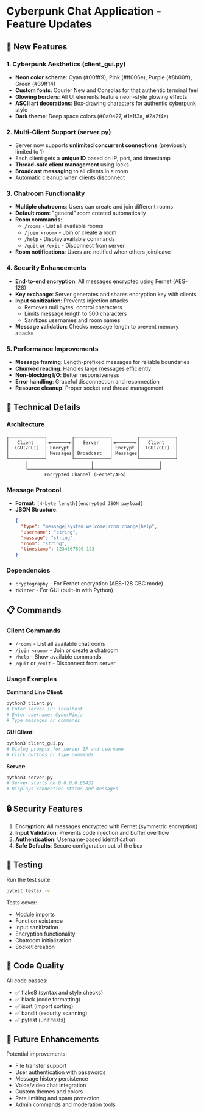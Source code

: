 # Cyberpunk Chat Application - Feature Updates

## 🎨 New Features

### 1. Cyberpunk Aesthetics (client_gui.py)
- **Neon color scheme**: Cyan (#00fff9), Pink (#ff006e), Purple (#8b00ff), Green (#39ff14)
- **Custom fonts**: Courier New and Consolas for that authentic terminal feel
- **Glowing borders**: All UI elements feature neon-style glowing effects
- **ASCII art decorations**: Box-drawing characters for authentic cyberpunk style
- **Dark theme**: Deep space colors (#0a0e27, #1a1f3a, #2a2f4a)

### 2. Multi-Client Support (server.py)
- Server now supports **unlimited concurrent connections** (previously limited to 1)
- Each client gets a **unique ID** based on IP, port, and timestamp
- **Thread-safe client management** using locks
- **Broadcast messaging** to all clients in a room
- Automatic cleanup when clients disconnect

### 3. Chatroom Functionality
- **Multiple chatrooms**: Users can create and join different rooms
- **Default room**: "general" room created automatically
- **Room commands**:
  - `/rooms` - List all available rooms
  - `/join <room>` - Join or create a room
  - `/help` - Display available commands
  - `/quit` or `/exit` - Disconnect from server
- **Room notifications**: Users are notified when others join/leave

### 4. Security Enhancements
- **End-to-end encryption**: All messages encrypted using Fernet (AES-128)
- **Key exchange**: Server generates and shares encryption key with clients
- **Input sanitization**: Prevents injection attacks
  - Removes null bytes, control characters
  - Limits message length to 500 characters
  - Sanitizes usernames and room names
- **Message validation**: Checks message length to prevent memory attacks

### 5. Performance Improvements
- **Message framing**: Length-prefixed messages for reliable boundaries
- **Chunked reading**: Handles large messages efficiently
- **Non-blocking I/O**: Better responsiveness
- **Error handling**: Graceful disconnection and reconnection
- **Resource cleanup**: Proper socket and thread management

## 🔧 Technical Details

### Architecture
```
┌─────────────┐         ┌─────────────┐         ┌─────────────┐
│   Client    │◄───────►│   Server    │◄───────►│   Client    │
│  (GUI/CLI)  │ Encrypt │             │ Encrypt │  (GUI/CLI)  │
│             │ Messages│ Broadcast   │ Messages│             │
└─────────────┘         └─────────────┘         └─────────────┘
       │                       │                        │
       └───────────────────────┴────────────────────────┘
              Encrypted Channel (Fernet/AES)
```

### Message Protocol
- **Format**: `[4-byte length][encrypted JSON payload]`
- **JSON Structure**:
  ```json
  {
    "type": "message|system|welcome|room_change|help",
    "username": "string",
    "message": "string",
    "room": "string",
    "timestamp": 1234567890.123
  }
  ```

### Dependencies
- `cryptography` - For Fernet encryption (AES-128 CBC mode)
- `tkinter` - For GUI (built-in with Python)

## 📋 Commands

### Client Commands
- `/rooms` - List all available chatrooms
- `/join <room>` - Join or create a chatroom
- `/help` - Show available commands
- `/quit` or `/exit` - Disconnect from server

### Usage Examples

**Command Line Client:**
```bash
python3 client.py
# Enter server IP: localhost
# Enter username: CyberNinja
# Type messages or commands
```

**GUI Client:**
```bash
python3 client_gui.py
# Dialog prompts for server IP and username
# Click buttons or type commands
```

**Server:**
```bash
python3 server.py
# Server starts on 0.0.0.0:65432
# Displays connection status and messages
```

## 🔒 Security Features

1. **Encryption**: All messages encrypted with Fernet (symmetric encryption)
2. **Input Validation**: Prevents code injection and buffer overflow
3. **Authentication**: Username-based identification
4. **Safe Defaults**: Secure configuration out of the box

## 🧪 Testing

Run the test suite:
```bash
pytest tests/ -v
```

Tests cover:
- Module imports
- Function existence
- Input sanitization
- Encryption functionality
- Chatroom initialization
- Socket creation

## 📝 Code Quality

All code passes:
- ✅ flake8 (syntax and style checks)
- ✅ black (code formatting)
- ✅ isort (import sorting)
- ✅ bandit (security scanning)
- ✅ pytest (unit tests)

## 🎯 Future Enhancements

Potential improvements:
- File transfer support
- User authentication with passwords
- Message history persistence
- Voice/video chat integration
- Custom themes and colors
- Rate limiting and spam protection
- Admin commands and moderation tools
